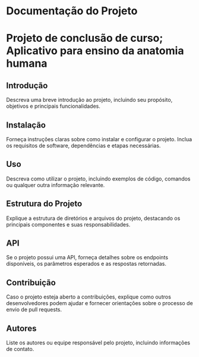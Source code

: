 <!DOCTYPE html>
<html>
<body>
  <h1>Documentação do Projeto</h1>
  <h1>Projeto de conclusão de curso; Aplicativo para ensino da anatomia humana</h1>
  <h2>Introdução</h2>
  <p>
    Descreva uma breve introdução ao projeto, incluindo seu propósito, objetivos e principais funcionalidades.
  </p>

  <h2>Instalação</h2>
  <p>
    Forneça instruções claras sobre como instalar e configurar o projeto. Inclua os requisitos de software, dependências e etapas necessárias.
  </p>

  <h2>Uso</h2>
  <p>
    Descreva como utilizar o projeto, incluindo exemplos de código, comandos ou qualquer outra informação relevante.
  </p>

  <h2>Estrutura do Projeto</h2>
  <p>
    Explique a estrutura de diretórios e arquivos do projeto, destacando os principais componentes e suas responsabilidades.
  </p>

  <h2>API</h2>
  <p>
    Se o projeto possui uma API, forneça detalhes sobre os endpoints disponíveis, os parâmetros esperados e as respostas retornadas.
  </p>

  <h2>Contribuição</h2>
  <p>
    Caso o projeto esteja aberto a contribuições, explique como outros desenvolvedores podem ajudar e fornecer orientações sobre o processo de envio de pull requests.
  </p>

  <h2>Autores</h2>
  <p>
    Liste os autores ou equipe responsável pelo projeto, incluindo informações de contato.
  </p>
</body>
</html>
